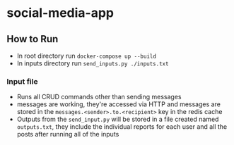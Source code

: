 # social-media-app


## How to Run
- In root directory run ```docker-compose up --build```
- In inputs directory run ```send_inputs.py ./inputs.txt```


### Input file
- Runs all CRUD commands other than sending messages
- messages are working, they're accessed via HTTP and messages are stored in the ```messages.<sender>.to.<recipient>``` key in the redis cache
- Outputs from the ```send_input.py``` will be stored in a file created named ```outputs.txt```, they include the individual reports for each user and all the posts after running all of the inputs
